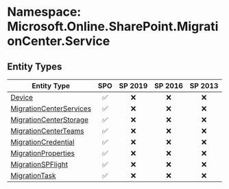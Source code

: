 # Namespace: Microsoft.Online.SharePoint.MigrationCenter.Service

## Entity Types

Entity Type | SPO | SP 2019 | SP 2016 | SP 2013
----------|:---:|:-------:|:-------:|:-------:
[Device](./EntityTypes/Device.md) | ✅ | ❌ | ❌ | ❌
[MigrationCenterServices](./EntityTypes/MigrationCenterServices.md) | ✅ | ❌ | ❌ | ❌
[MigrationCenterStorage](./EntityTypes/MigrationCenterStorage.md) | ✅ | ❌ | ❌ | ❌
[MigrationCenterTeams](./EntityTypes/MigrationCenterTeams.md) | ✅ | ❌ | ❌ | ❌
[MigrationCredential](./EntityTypes/MigrationCredential.md) | ✅ | ❌ | ❌ | ❌
[MigrationProperties](./EntityTypes/MigrationProperties.md) | ✅ | ❌ | ❌ | ❌
[MigrationSPFlight](./EntityTypes/MigrationSPFlight.md) | ✅ | ❌ | ❌ | ❌
[MigrationTask](./EntityTypes/MigrationTask.md) | ✅ | ❌ | ❌ | ❌